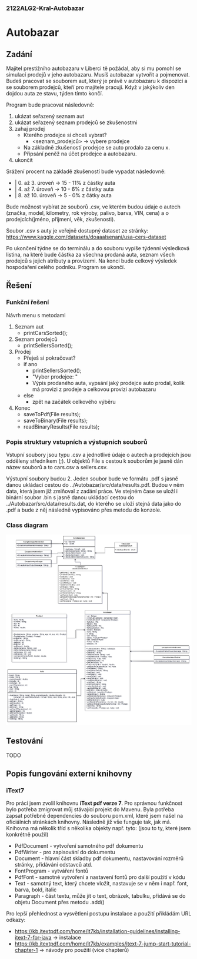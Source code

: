 ### 2122ALG2-Kral-Autobazar

# Autobazar

## Zadání

Majitel prestižního autobazaru v Liberci tě požádal, aby si mu pomohl se simulací prodejů v jeho autobazaru. Musíš autobazar vytvořit a pojmenovat. Budeš pracovat se souborem aut, který je právě v autobazaru k dispozici a se souborem prodejců, kteří pro majitele pracují. Když v jakýkoliv den dojdou auta ze stavu, týden tímto končí.

Program bude pracovat následovně:

  1. ukázat seřazený seznam aut
  3. ukázat seřazený seznam prodejců se zkušenostmi
  4. zahaj prodej
      * Kterého prodejce si chceš vybrat?
        * <seznam_prodejců> -> vybere prodejce
      * Na základně zkušeností prodejce se auto prodalo za cenu x.
      * Připsání peněž na účet prodejce a autobazaru.
  5. ukončit 

Srážení procent na základě zkušeností bude vypadat následovně: 

- | 0. až 3. úroveň -> 15 - 11% z částky auta
- | 4. až 7. úroveň -> 10 - 6% z částky auta
- | 8. až 10. úroveň -> 5 - 0% z čátky auta

Bude možnost vybírat ze souborů .csv, ve kterém budou údaje o autech (značka, model, kilometry, rok výroby, palivo, barva, VIN, cena) a o prodejcích(jméno, příjmení, věk, zkušenosti).

Soubor .csv s auty je veřejně dostupný dataset ze stránky: https://www.kaggle.com/datasets/doaaalsenani/usa-cers-dataset

Po ukončení týdne se do terminálu a do souboru vypíše týdenní výsledková listina, na které bude částka za všechna prodaná auta, seznam všech prodejců s jejich atributy a provizemi. Na konci bude celkový výsledek hospodaření celého podniku. Program se ukončí. 

## Řešení

### Funkční řešení

Návrh menu s metodami
1. Seznam aut
   * printCarsSorted();  
3. Seznam prodejců
   * printSellersSorted();
5. Prodej
   * Přeješ si pokračovat?
   * if ano
      * printSellersSorted();
      * "Vyber prodejce: "
      * Výpis prodaného auta, vypsání jaký prodejce auto prodal, kolik má provizi z prodeje a celkovou provizi autobazaru
   * else
      * zpět na začátek celkového výběru  
7. Konec
   * saveToPdf(File results);
   * saveToBinary(File results);
   * readBinaryResults(File results);

### Popis struktury vstupních a výstupních souborů

Vstupní soubory jsou typu .csv a jednotlivé údaje o autech a prodejcích jsou odděleny středníkem (;). U objektů File s cestou k souborům je jasně dán název souborů a to cars.csv a sellers.csv.

Výstupní soubory budou 2. Jeden soubor bude ve formátu .pdf s jasně danou ukládací cestou do ../Autobazar/src/data/results.pdf. Budou v něm data, která jsem již zmiňoval z zadání práce. Ve stejném čase se uloží i binární soubor .bin s jasně danou ukládací cestou do ../Autobazar/src/data/results.dat, do kterého se uloží stejná data jako do .pdf a bude z něj následně vypisováno přes metodu do konzole.

### Class diagram

 ![Autobazar - Class diagram](/stuff/class_diagram.png)

## Testování

TODO

## Popis fungování externí knihovny

### iText7

Pro práci jsem zvolil knihovnu **iText pdf verze 7**. Pro správnou funkčnost bylo potřeba zmigrovat můj stávající projekt do Mavenu. Byla potřeba zapsat potřebné dependencies do souboru pom.xml, které jsem našel na oficiálních stránkách knihovny. Následně již vše funguje tak, jak má. Knihovna má několik tříd s několika objekty např. tyto: (jsou to ty, které jsem konkrétně použil)

- PdfDocument - vytvoření samotného pdf dokumentu
- PdfWriter - pro zapisování do dokumentu
- Document - hlavní část skladby pdf dokumentu, nastavování rozměrů stránky, přidávání odstavců atd.
- FontProgram - vytváření fontů
- PdfFont - samotné vytvoření a nastavení fontů pro další použití v kódu
- Text - samotný text, který chcete vložit, nastavuje se v něm i např. font, barva, bold, italic
- Paragraph - část textu, může jít o text, obrázek, tabulku, přidává se do objetu Document přes metodu .add()

Pro lepší přehlednost a vysvětlení postupu instalace a použití přikládám URL odkazy:

- https://kb.itextpdf.com/home/it7kb/installation-guidelines/installing-itext-7-for-java -> instalace
- https://kb.itextpdf.com/home/it7kb/examples/itext-7-jump-start-tutorial-chapter-1 -> návody pro použití (více chapterů)
